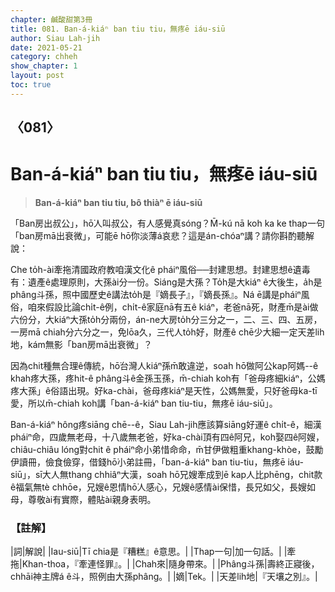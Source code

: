 ```yaml
---
chapter: 鹹酸甜第3冊
title: 081. Ban-á-kiáⁿ ban tiu tiu，無疼ē iáu-siū
author: Siau Lah-jih
date: 2021-05-21
category: chheh
show_chapter: 1
layout: post
toc: true
---
```


## 〈081〉
# Ban-á-kiáⁿ ban tiu tiu，無疼ē iáu-siū
> **Ban-á-kiáⁿ ban tiu tiu, bô thiàⁿ ē iáu-siū**
 
「Ban房出叔公」，hō͘人叫叔公，有人感覺真sóng？M̄-kú nā koh ka ke thap一句「ban房mā出衰微」，可能ē hō͘你淡薄á哀悲？這是án-chóaⁿ講？請你斟酌聽解說：

Che to̍h-ài牽拖清國政府教咱漢文化ê pháiⁿ風俗──封建思想。封建思想ê遺毒有：遺產ê處理原則，大孫ài分一份。Siáng是大孫？To̍h是大kiáⁿ ê大後生，a̍h是phâng斗孫，照中國歷史ê講法to̍h是『嫡長子』，『嫡長孫』。Ná ē講是pháiⁿ風俗，咱來假設比論chi̍t-ê例，chi̍t-ê家庭nā有五ê kiáⁿ，老爸nā死，財產m̄是ài做六份分，大kiáⁿ大孫to̍h分兩份，án-ne大房to̍h分三分之一，二、三、四、五房，一房mā chiah分六分之一，免lōa久，三代人to̍h好，財產ê chē少大細一定天差lih地，kám無影「ban房mā出衰微」？

因為chit種無合理ê傳統，hō͘台灣人kiáⁿ孫m̄敢違逆，soah hō͘做阿公kap阿媽--ê khah疼大孫，疼hit-ê phâng斗ê金孫玉孫，m̄-chiah koh有「爸母疼細kiáⁿ，公媽疼大孫」ê俗語出現。好ka-chài，爸母疼kiáⁿ是天性，公媽無愛，只好爸母ka-tī愛，所以m̄-chiah koh講「ban-á-kiáⁿ ban tiu-tiu，無疼ē iáu-siū」。

Ban-á-kiáⁿ hông疼siāng chē--ê，Siau Lah-jih應該算siāng好運ê chi̍t-ê，細漢pháiⁿ命，四歲無老母，十八歲無老爸，好ka-chài頂有四ê阿兄，koh娶四ê阿嫂，chiâu-chiâu lóng對chit ê pháiⁿ命小弟惜命命，m̄甘伊做粗重khang-khòe，鼓勵伊讀冊，儉食儉穿，借錢hō͘小弟註冊，「ban-á-kiáⁿ ban tiu-tiu，無疼ē iáu-siū」，sī大人無thang chhiâⁿ大漢，soah hō͘兄嫂牽成到ē kap人比phēng，chit款ê福氣無tè chhōe，兄嫂ê恩情hō͘人感心，兄嫂ê感情ài保惜，長兄如父，長嫂如母，尊敬ài有實際，體貼ài親身表明。

 
### 【註解】

|詞|解說|
|Iau-siū|Tī chia是『糟糕』ê意思。|
|Thap一句|加一句話。|
|牽拖|Khan-thoa，『牽連怪罪』。|
|Chah來|隨身帶來。|
|Phâng斗孫|壽終正寢後，chhāi神主牌á ê斗，照例由大孫phâng。|
|嫡|Tek。|
|天差lih地|『天壤之別』。|
